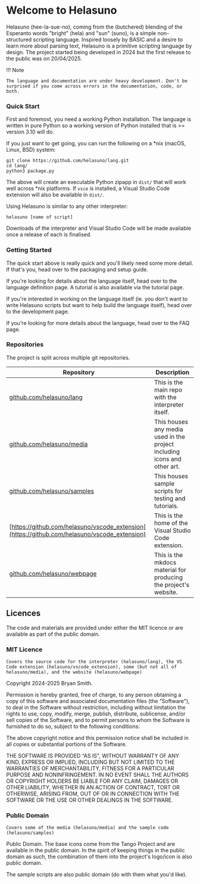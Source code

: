 # Welcome to Helasuno
Helasuno (hee-la-sue-no), coming from the (butchered) blending of the Esperanto words "bright" (hela) and "sun" (suno), is a simple non-structured scripting language. Inspired loosely by BASIC and a desire to learn more about parsing text, Helasuno is a primitive scripting language by design. The project started being developed in 2024 but the first release to the public was on 20/04/2025.

!!! Note

    The language and documentation are under heavy development. Don't be surprised if you come across errors in the documentation, code, or both.

### Quick Start
First and foremost, you need a working Python installation. The language is written in pure Python so a working version of Python installed that is >= version 3.10 will do.

If you just want to get going, you can run the following on a *nix (macOS, Linux, BSD) system:

    git clone https://github.com/helasuno/lang.git
    cd lang/
    python3 package.py

The above will create an executable Python zipapp in `dist/` that will work well across *nix platforms. If `vsce` is installed, a Visual Studio Code extension will also be available in `dist/`.

Using Helasuno is similar to any other interpreter:

    helasuno [name of script]

Downloads of the interpreter and Visual Studio Code will be made available once a release of each is finalised.


### Getting Started
The quick start above is really quick and you'll likely need some more detail. If that's you, head over to the packaging and setup guide.

If you're looking for details about the language itself, head over to the language definition page. A tutorial is also available via the tutorial page.

If you're interested in working on the language itself (ie. you don't want to write Helasuno scripts but want to help build the language itself), head over to the development page.

If you're looking for more details about the language, head over to the FAQ page.

### Repositories
The project is split across multiple git repositories.

| Repository | Description |
|----|----|
| [github.com/helasuno/lang](github.com/helasuno/lang) | This is the main repo with the interpreter itself. |
| [github.com/helasuno/media](github.com/helasuno/media) | This houses any media used in the project including icons and other art. |
| [github.com/helasuno/samples](github.com/helasuno/samples) | This houses sample scripts for testing and tutorials. |
| [https://github.com/helasuno/vscode_extension](https://github.com/helasuno/vscode_extension) | This is the home of the Visual Studio Code extension. |
| [github.com/helasuno/webpage](github.com/helasuno/webpage) | This is the mkdocs material for producing the project's website. |

## Licences
The code and materials are provided under either the MIT licence or are available as part of the public domain.

### MIT Licence
`Covers the source code for the interpreter (helasuno/lang), the VS Code extension (helasuno/vscode_extension), some (but not all of helasuno/media), and the website (helasuno/webpage)`

Copyright 2024-2025 Bryan Smith.

Permission is hereby granted, free of charge, to any person obtaining a copy of this software and associated documentation files (the “Software"), to deal in the Software without restriction, including without limitation the rights to use, copy, modify, merge, publish, distribute, sublicense, and/or sell copies of the Software, and to permit persons to whom the Software is furnished to do so, subject to the following conditions:

The above copyright notice and this permission notice shall be included in all copies or substantial portions of the Software.

THE SOFTWARE IS PROVIDED “AS IS", WITHOUT WARRANTY OF ANY KIND, EXPRESS OR IMPLIED, INCLUDING BUT NOT LIMITED TO THE WARRANTIES OF MERCHANTABILITY, FITNESS FOR A PARTICULAR PURPOSE AND NONINFRINGEMENT. IN NO EVENT SHALL THE AUTHORS OR COPYRIGHT HOLDERS BE LIABLE FOR ANY CLAIM, DAMAGES OR OTHER LIABILITY, WHETHER IN AN ACTION OF CONTRACT, TORT OR OTHERWISE, ARISING FROM, OUT OF OR IN CONNECTION WITH THE SOFTWARE OR THE USE OR OTHER DEALINGS IN THE SOFTWARE.

### Public Domain
`Covers some of the media (helasuno/media) and the sample code (helasuno/samples)`

Public Domain. The base icons come from the Tango Project and are available in the public domain. In the spirit of keeping things in the public domain as such, the combination of them into the project's logo/icon is also public domain.

The sample scripts are also public domain (do with them what you'd like).